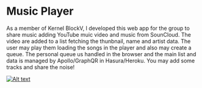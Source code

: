 # Music Player

As a member of Kernel BlockV, I developed this web app for the group to share music adding YouTube muic video and music from SounCloud. The video are added to a list fetching the thunbnail, name and artist data. The user may play them loading the songs in the player and also may create a queue. The personal queue us handled in the browser and the main list and data is managed by Apollo/GraphQR in Hasura/Heroku. You may add some tracks and share the noise!


[![Alt text](https://storage.ning.com/topology/rest/1.0/file/get/10155131493?profile=RESIZE_710x)](https://app-music-player.netlify.app/)
